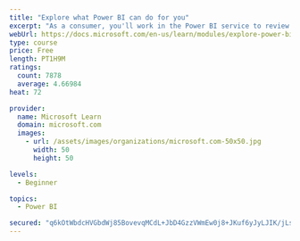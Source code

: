 ```yaml
---
title: "Explore what Power BI can do for you"
excerpt: "As a consumer, you'll work in the Power BI service to review and interact with content that has been shared with you. This module provides the foundational information that you need to work effectively in the Power BI service."
webUrl: https://docs.microsoft.com/en-us/learn/modules/explore-power-bi-service/
type: course
price: Free
length: PT1H9M
ratings:
  count: 7878
  average: 4.66984
heat: 72

provider:
  name: Microsoft Learn
  domain: microsoft.com
  images:
    - url: /assets/images/organizations/microsoft.com-50x50.jpg
      width: 50
      height: 50

levels:
  - Beginner

topics:
  - Power BI

secured: "q6kOtWbdcHVGbdWj85BovevqMCdL+JbD4GzzVWmEw0j8+JKuf6yJyLJIK/jLsyVkyct5pMNX4CAkaJEmtB9z4dyUs3Q6o+pgIsfH0n+dcY2WTQlN9oc5fGHnMWonm8HDWeHNJlbVLQVLSrBeVFiMHVS3BvQCx+EA4yauCftae7i3e+JlAz7n6mCP4uk9NfBT8VfdYtXeODkuqi2fWa+t8q84V+GjTEvSfEnxndVs2v7CnIquPAkixonjTtBKo+sP+QTUkNtheBMdB7BvnHt/OguXilskyu/njRZmVvTVJ99MQw7CeMASuHt+o30CkU6cNQsJ01cCb0vkxtVgTaAq+xMrEFl5252SdZ/uJQPTu2lT9DLG/G50ulqQzqo9iySGy5u5qB+BrzWxXNAVAZ1yDu2WTroP3kOHeaIZ2QWNayY=;6eMzPx5wNTecP6gq+KraQA=="
---
```


